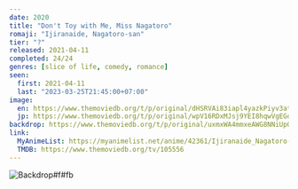 ```yaml
---
date: 2020
title: "Don't Toy with Me, Miss Nagatoro"
romaji: "Ijiranaide, Nagatoro-san"
tier: "?"
released: 2021-04-11
completed: 24/24
genres: [slice of life, comedy, romance]
seen:
  first: 2021-04-11
  last: "2023-03-25T21:45:00+07:00"
image:
  en: https://www.themoviedb.org/t/p/original/dHSRVAi83iapl4yazkPiyv3atQZ.jpg
  jp: https://www.themoviedb.org/t/p/original/wpV16RDxMJsj9YEI8hqwVgEGoHb.jpg
backdrop: https://www.themoviedb.org/t/p/original/uxmxWA4mmxeAWG8NNiUpGC7W462.jpg
link:
  MyAnimeList: https://myanimelist.net/anime/42361/Ijiranaide_Nagatoro-san
  TMDB: https://www.themoviedb.org/tv/105556
---
```


![Backdrop#f#fb](https://www.themoviedb.org/t/p/original/kYXjrhd6J7vj0Oot1r1sJIcjwFg.jpg "Source: TMDB")
